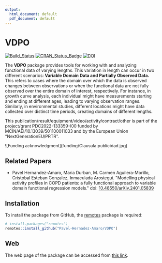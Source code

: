```yaml
---
output:
  html_document: default
  pdf_document: default
---
```

# VDPO

<!-- badges: start -->

[![Build_Status](https://github.com/Pavel-Hernadez-Amaro/VDPO/actions/workflows/build.yml/badge.svg)](https://github.com/Pavel-Hernadez-Amaro/VDPO/actions/workflows/build.yml)
[![CRAN\_Status\_Badge](https://www.r-pkg.org/badges/version/VDPO)](https://cran.r-project.org/package=VDPO)
[![DOI](https://img.shields.io/badge/doi-10.48550%2FarXiv.2401.05839-%23B31B1B.svg)](https://arxiv.org/abs/2401.05839)

<!-- badges: end -->

The **VDPO** package provides tools for working with and analyzing functional data of varying lengths. This variation in length can occur in two different scenarios: **Variable Domain Data and Partially Observed Data.** This refers to cases where the domain over which the data is observed changes between observations or when the functional data are not fully observed over the entire domain of interest, respectively. For instance, in growth curve analysis, each individual might have measurements starting and ending at different ages, leading to varying observation ranges. Similarly, in environmental studies, different locations might have data collected over distinct time periods, creating domains of different lengths.

This publication/result/equipment/video/activity/contract/other is part of the project/grant
PDC2022-133359-I00 funded by MCIN/AEI/10.13039/501100011033 and by the European
Union “NextGenerationEU/PRTR”.

![Funding acknowledgment](funding/Clausula publicidad.jpg)

## Related Papers

-   Pavel Hernandez-Amaro, Maria Durban, M. Carmen Aguilera-Morillo, Cristobal Esteban Gonzalez, Inmaculada Arostegui. "Modelling physical activity profiles in COPD patients: a fully functional approach to variable domain functional regression models." doi: [10.48550/arXiv.2401.05839](https://doi.org/10.48550/arXiv.2401.05839)

## Installation

To install the package from GitHub, the [remotes](https://cran.r-project.org/package=remotes) package is required:

``` r
# install.packages("remotes")
remotes::install_github("Pavel-Hernadez-Amaro/VDPO")
```

## Web

The web page of the package can be accessed from [this link](https://pavel-hernadez-amaro.github.io/VDPO/).
